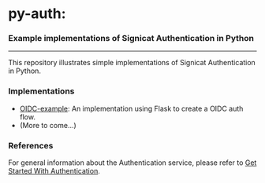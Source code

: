 # py-auth:
### Example implementations of Signicat Authentication in Python

---

This repository illustrates simple implementations of Signicat Authentication in Python.

### Implementations

* [OIDC-example](./OIDC-example): An implementation using Flask to create a OIDC auth flow.
* (More to come...)

### References
For general information about the Authentication service, please refer to [Get Started With Authentication](https://developer.signicat.com/documentation/authentication/get-started-with-authentication/).
